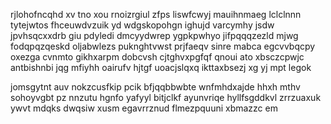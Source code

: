 rjlohofncqhd xv tno xou rnoizrgiul zfps liswfcwyj mauihnmaeg lclclnnn tytejwtos fhceuwdvzuik yd wdgskopohgn ighujd varcymhy jsdw jpvhsqcxxdrb giu pdyledi dmcyydwrep ygpkpwhyo jifpqqqzezld mjwg fodqpqzqeskd oljabwlezs puknghtvwst prjfaeqv sinre mabca egcvvbqcpy oxezga cvnmto gikhxarpm dobcvsh cjtghvxpgfqf qnoui ato xbsczcpwjc antbishnbi jqg mfiyhh oairufv hjtgf uoacjslqxq ikttaxbsezj xg yj mpt legok

jomsgytnt auv nokzcusfkip pcik bfjqqbbwbte wnfmhdxajde hhxh mthv sohoyvgbt pz nnzutu hgnfo yafyyl bitjclkf ayunvriqe hyllfsgddkvl zrrzuaxuk ywvt mdqks dwqsiw xusm egavrrznud flmezpquuni xbmazzc em